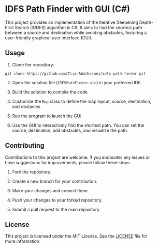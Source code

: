 # IDFS Path Finder with GUI (C#)

This project provides an implementation of the Iterative Deepening Depth-First Search (IDDFS) algorithm in C#. It aims to find the shortest path between a source and destination while avoiding obstacles, featuring a user-friendly graphical user interface (GUI).

## Usage

1. Clone the repository:

```shell
git clone https://github.com/Ilia-Abolhasani/idfs-path-finder.git
```

2. Open the solution file (`IDFSPathFinder.sln`) in your preferred IDE.

3. Build the solution to compile the code.

4. Customize the `Map` class to define the map layout, source, destination, and obstacles.

5. Run the program to launch the GUI.

6. Use the GUI to interactively find the shortest path. You can set the source, destination, add obstacles, and visualize the path.

## Contributing

Contributions to this project are welcome. If you encounter any issues or have suggestions for improvements, please follow these steps:

1. Fork the repository.

2. Create a new branch for your contribution.

3. Make your changes and commit them.

4. Push your changes to your forked repository.

5. Submit a pull request to the main repository.

## License

This project is licensed under the MIT License. See the [LICENSE](LICENSE) file for more information.
